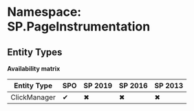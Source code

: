 # Namespace: SP.PageInstrumentation
## Entity Types

**Availability matrix**

Entity Type | SPO | SP 2019 | SP 2016 | SP 2013
----------|-----|---------|---------|--------
ClickManager | ✔ | ✖ | ✖ | ✖
